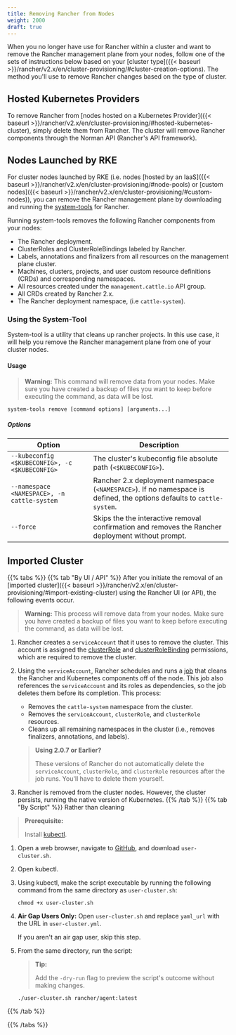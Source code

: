```yaml
---
title: Removing Rancher from Nodes
weight: 2000
draft: true
---
```



When you no longer have use for Rancher within a cluster and want to remove the Rancher management plane from your nodes, follow one of the sets of instructions below based on your [cluster type]({{< baseurl >}}/rancher/v2.x/en/cluster-provisioning/#cluster-creation-options). The method you'll use to remove Rancher changes based on the type of cluster.

## Hosted Kubernetes Providers

To remove Rancher from [nodes hosted on a Kubernetes Provider]({{< baseurl >}}/rancher/v2.x/en/cluster-provisioning/#hosted-kubernetes-cluster), simply delete them from Rancher. The cluster will remove Rancher components through the Norman API (Rancher's API framework).

<!-- MB 9/19: I know this is probably BS, but I need to confirm with a dev on how to remove Rancher from a hosted cluster -->

## Nodes Launched by RKE

For cluster nodes launched by RKE (i.e. nodes [hosted by an IaaS]({{< baseurl >}}/rancher/v2.x/en/cluster-provisioning/#node-pools) or [custom nodes]({{< baseurl >}}/rancher/v2.x/en/cluster-provisioning/#custom-nodes)), you can remove the Rancher management plane by downloading and running the [system-tools](https://github.com/rancher/system-tools/releases) for Rancher.

Running system-tools removes the following Rancher components from your nodes:

- The Rancher deployment.
- ClusterRoles and ClusterRoleBindings labeled by Rancher.
- Labels, annotations and finalizers from all resources on the management plane cluster.
- Machines, clusters, projects, and user custom resource definitions (CRDs) and corresponding namespaces.
- All resources created under the `management.cattle.io` API group.
- All CRDs created by Rancher 2.x.
- The Rancher deployment namespace, (i.e `cattle-system`).

### Using the System-Tool

System-tool is a utility that cleans up rancher projects. In this use case, it will help you remove the Rancher management plane from one of your cluster nodes. 

#### Usage

>**Warning:** This command will remove data from your nodes. Make sure you have created a backup of files you want to keep before executing the command, as data will be lost.

```
system-tools remove [command options] [arguments...]
```



##### Options

| Option                                         | Description                                                                                                            |
| ---------------------------------------------- | ---------------------------------------------------------------------------------------------------------------------- |
| `--kubeconfig <$KUBECONFIG>, -c <$KUBECONFIG>` | The cluster's kubeconfig file absolute path (`<$KUBECONFIG>`).                                                         |
| `--namespace <NAMESPACE>, -n cattle-system`    | Rancher 2.x deployment namespace (`<NAMESPACE>`). If no namespace is defined, the options defaults to `cattle-system`. |
| `--force`                                      | Skips the the interactive removal confirmation and removes the Rancher deployment without prompt.                      |

## Imported Cluster

{{% tabs %}}
{{% tab "By UI / API" %}}
After you initiate the removal of an [imported cluster]({{< baseurl >}}/rancher/v2.x/en/cluster-provisioning/#import-existing-cluster) using the Rancher UI (or API), the following events occur.

>**Warning:** This process will remove data from your nodes. Make sure you have created a backup of files you want to keep before executing the command, as data will be lost.

1. Rancher creates a `serviceAccount` that it uses to remove the cluster. This account is assigned the [clusterRole](https://kubernetes.io/docs/reference/access-authn-authz/rbac/#role-and-clusterrole) and [clusterRoleBinding](https://kubernetes.io/docs/reference/access-authn-authz/rbac/#rolebinding-and-clusterrolebinding) permissions, which are required to remove the cluster. 

1. Using the `serviceAccount`, Rancher schedules and runs a [job](https://kubernetes.io/docs/concepts/workloads/controllers/jobs-run-to-completion/) that cleans the Rancher and Kubernetes components off of the node. This job also references the `serviceAccount` and its roles as dependencies, so the job deletes them before its completion. This process:

    - Removes the `cattle-system` namespace from the cluster.
    - Removes the `serviceAccount`, `clusterRole`, and `clusterRole` resources.
    - Cleans up all remaining namespaces in the cluster (i.e., removes finalizers, annotations, and labels).
 
    >**Using 2.0.7 or Earlier?**
    >
    >These versions of Rancher do not automatically delete the `serviceAccount`, `clusterRole`, and `clusterRole` resources after the job runs. You'll have to delete them yourself.

1. Rancher is removed from the cluster nodes. However, the cluster persists, running the native version of Kubernetes. 
{{% /tab %}}
{{% tab "By Script" %}}
Rather than cleaning 

>**Prerequisite:**
>
>Install [kubectl](https://kubernetes.io/docs/tasks/tools/install-kubectl/).

1. Open a web browser, navigate to [GitHub](https://github.com/rancher/rancher/blob/master/cleanup/user-cluster.sh), and download `user-cluster.sh`.

1. Open kubectl. 

1. Using kubectl, make the script executable by running the following command from the same directory as `user-cluster.sh`:

    ```
    chmod +x user-cluster.sh
    ```

1. **Air Gap Users Only:** Open `user-cluster.sh` and replace `yaml_url` with the URL in `user-cluster.yml`.

    If you aren't an air gap user, skip this step.

1. From the same directory, run the script:

    >**Tip:** 
    >
    >Add the `-dry-run` flag to preview the script's outcome without making changes.

    ```
    ./user-cluster.sh rancher/agent:latest
    ```


 
{{% /tab %}}

{{% /tabs %}}



